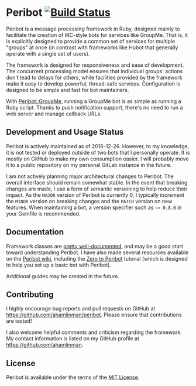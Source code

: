 # Peribot [![Build Status](https://travis-ci.org/ahamlinman/peribot.svg?branch=master)](https://travis-ci.org/ahamlinman/peribot)

Peribot is a message processing framework in Ruby, designed mainly to
facilitate the creation of IRC-style bots for services like GroupMe. That is,
it is explicitly designed to provide a common set of services for multiple
"groups" at once (in contrast with frameworks like Hubot that generally operate
with a single set of users).

The framework is designed for responsiveness and ease of development. The
concurrent processing model ensures that individual groups' actions don't lead
to delays for others, while facilities provided by the framework make it easy
to develop powerful, thread-safe services. Configuration is designed to be
simple and fast for bot maintainers.

With [Peribot::GroupMe](https://github.com/ahamlinman/peribot-groupme), running
a GroupMe bot is as simple as running a Ruby script. Thanks to push
notification support, there's no need to run a web server and manage callback
URLs.

## Development and Usage Status

Peribot is actively maintained as of 2016-12-26. However, to my knowledge, it is
not tested or deployed outside of two bots that I personally operate. It is
mostly on GitHub to make my own consumption easier. I will probably move it to a
public repository on my personal GitLab instance in the future.

I am not actively planning major architectural changes to Peribot. The overall
interface should remain somewhat stable.  In the event that breaking changes are
made, I use a form of semantic versioning to help reduce their impact. As the
`MAJOR` version of Peribot is currently 0, I typically increment the `MINOR`
version on breaking changes and the `PATCH` version on new features. When
maintaining a bot, a version specifier such as `~> 0.8.0` in your Gemfile is
recommended.

## Documentation

Framework classes are [pretty
well-documented](http://www.rubydoc.info/github/ahamlinman/peribot/master), and
may be a good start toward understanding Peribot. I have also made several
resources available on the [Peribot
wiki](https://github.com/ahamlinman/peribot/wiki), including the [Zero to
Peribot](https://github.com/ahamlinman/peribot/wiki/Zero-to-Peribot) tutorial
(which is designed to help you set up a basic bot with Peribot).

Additional guides may be created in the future.

## Contributing

I highly encourage bug reports and pull requests on GitHub at
https://github.com/ahamlinman/peribot. Please ensure that contributions are
tested!

I also welcome helpful comments and criticism regarding the framework. My
contact information is listed on my GitHub profile at
https://github.com/ahamlinman.

## License

Peribot is available under the terms of the [MIT
License](http://opensource.org/licenses/MIT).
